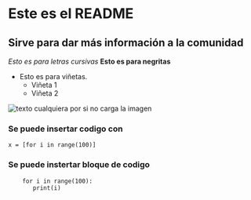 # Este es el README 
## Sirve para dar más información a la comunidad 

*Esto es para letras cursivas*
**Esto es para negritas**
- Esto es para viñetas.
  - Viñeta 1
  - Viñeta 2


![texto cualquiera por si no carga la imagen]("./imgs/img.jpg")

### Se puede insertar codigo con 

`x = [for i in range(100)]`

### Se puede instertar bloque de codigo 
```
    for i in range(100):
       print(i)
```